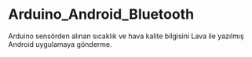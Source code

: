 # Arduino_Android_Bluetooth
Arduino sensörden alınan sıcaklık ve hava kalite bilgisini Lava ile yazılmış Android uygulamaya gönderme.
